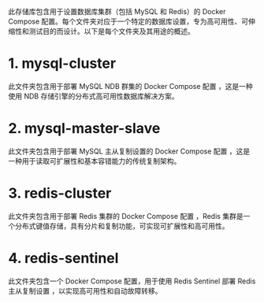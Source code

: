 
此存储库包含用于设置数据库集群（包括 MySQL 和 Redis）的 Docker Compose 配置。每个文件夹对应于一个特定的数据库设置，专为高可用性、可伸缩性和测试目的而设计。以下是每个文件夹及其用途的概述。

# 1. mysql-cluster
此文件夹包含用于部署 MySQL NDB 群集的 Docker Compose 配置 ，这是一种使用 NDB 存储引擎的分布式高可用性数据库解决方案。

# 2. mysql-master-slave
此文件夹包含用于部署 MySQL 主从复制设置的 Docker Compose 配置 ，这是一种用于读取可扩展性和基本容错能力的传统复制架构。

# 3. redis-cluster
此文件夹包含用于部署 Redis 集群的 Docker Compose 配置 ，Redis 集群是一个分布式键值存储，具有分片和复制功能，可实现可扩展性和高可用性。

# 4. redis-sentinel
此文件夹包含一个 Docker Compose 配置，用于使用 Redis Sentinel 部署 Redis 主从复制设置  ，以实现高可用性和自动故障转移。
